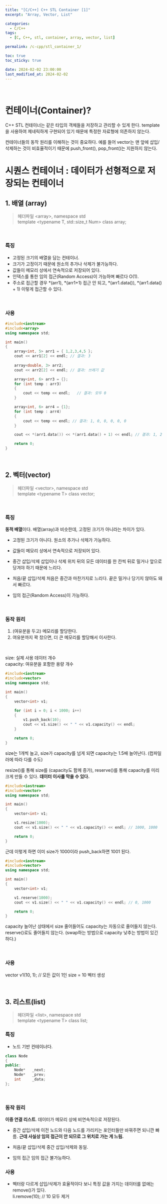 ```yaml
---
title: "[C/C++] C++ STL Container [1]"
excerpt: "Array, Vector, List"

categories:
  - C/C++
tags:
  - [C, C++, stl, container, array, vector, list]

permalink: /c-cpp/stl_container_1/

toc: true
toc_sticky: true

date: 2024-02-02 23:00:00
last_modified_at: 2024-02-02
---
```

<br>

# 컨테이너(Container)?
C++ STL 컨테이너는 같은 타입의 객체들을 저장하고 관리할 수 있게 한다. template을 사용하여 제네릭하게 구현되어 있기 때문에 특정한 자료형에 의존하지 않는다.<br>

컨테이너들의 동작 원리를 이해하는 것이 중요하다. 예를 들어 vector는 맨 앞에 삽입/삭제하는 것이 비효율적이기 때문에 push_front(), pop_front()는 지원하지 않는다.

# 시퀀스 컨테이너 : 데이터가 선형적으로 저장되는 컨테이너

## 1. 배열 (array)
>헤더파일 \<array>, namespace std<br>
>template <typename T, std::size_t Num> class array;

<br>

### 특징
- 고정된 크기의 배열을 담는 컨테이너.
- 크기가 고정이기 때문에 원소의 추가나 삭제가 불가능하다.
- 값들이 메모리 상에서 연속적으로 저장되어 있다.
- 인덱스를 통한 임의 접근(Random Access)이 가능하며 빠르다 O(1).
- 주소로 접근할 경우 *(arr1), *(arr1+1) 접근 안 되고, *(arr1.data()), *(arr1.data() + 1) 이렇게 접근할 수 있다.
 
<br>

### 사용

```cpp
#include<iostream>
#include<array>
using namespace std;

int main()
{
	array<int, 5> arr1 = { 1,2,3,4,5 };
	cout << arr1[2] << endl; // 결과: 3
	
	array<double, 3> arr2;
	cout << arr2[2] << endl; // 결과: 쓰레기 값

	array<int, 6> arr3 = {};
	for (int temp : arr3)
	{
		cout << temp << endl;	// 결과: 모두 0
	}

	array<int, 6> arr4 = {1};
	for (int temp : arr4)
	{
		cout << temp << endl; // 결과: 1, 0, 0, 0, 0, 0
	}

	cout << *(arr1.data()) << *(arr1.data() + 1) << endl; // 결과: 1, 2

	return 0;
}
```

<br>

## 2. 벡터(vector)
>헤더파일 \<vector>, namespace std<br>
>template \<typename T> class vector;

<br>

### 특징

**동적 배열**이다. 배열(array)과 비슷한데, 고정된 크기가 아니라는 차이가 있다. 

- 고정된 크기가 아니다. 원소의 추가나 삭제가 가능하다.
- 값들이 메모리 상에서 연속적으로 저장되어 있다.

- 중간 삽입/삭제
삽입이나 삭제 위치 뒤의 모든 데이터를 한 칸씩 뒤로 밀거나 앞으로 당겨야 하기 때문에 느리다.

- 처음/끝 삽입/삭제
처음은 중간과 마찬가지로 느리다. 끝은 밀거나 당기지 않아도 돼서 빠르다.

- 임의 접근(Random Access)이 가능하다.

<br>

### 동작 원리
1. (여유분을 두고) 메모리를 할당한다.<br>
2. 여유분까지 꽉 찼으면, 더 큰 메모리를 할당해서 이사한다.

<br>

size: 실제 사용 데이터 개수<br>
capacity: 여유분을 포함한 용량 개수

```cpp
#include<iostream>
#include<vector>
using namespace std;

int main()
{
	vector<int> v1;

	for (int i = 0; i < 1000; i++)
	{
		v1.push_back(10);
		cout << v1.size() << " " << v1.capacity() << endl;
	}

	return 0;
}
```

size는 1개씩 늘고, size가 capacity를 넘게 되면 capacity는 1.5배 늘어난다. (컴파일러에 따라 다를 수도)<br>

resize()를 통해 size를 (capacity도 함께 증가), reserve()를 통해 capacity를 미리 크게 만들 수 있다. **데이터 이사를 막을 수 있다.**

```cpp
#include<iostream>
#include<vector>
using namespace std;

int main()
{
	vector<int> v1;

	v1.resize(1000);
	cout << v1.size() << " " << v1.capacity() << endl; // 1000, 1000

	return 0;
}
```

근데 이렇게 하면 이미 size가 1000이라 push_back하면 1001 된다.

```cpp
#include<iostream>
#include<vector>
using namespace std;

int main()
{
	vector<int> v1;

	v1.reserve(1000);
	cout << v1.size() << " " << v1.capacity() << endl; // 0, 1000

	return 0;
}
```

capacity 늘어난 상태에서 size 줄어들어도 capacity는 자동으로 줄어들지 않는다. reserve()로도 줄어들지 않는다. (swap하는 방법으로 capacity 낮추는 방법이 있긴 하다.)

<br>

### 사용
vector<int> v1(10, 1); // 모든 값이 1인 size = 10 벡터 생성

<br>

## 3. 리스트(list)
>헤더파일 \<list>, namespace std<br>
>template \<typename T> class list;

### 특징
- 노드 기반 컨테이너다.

```cpp
class Node
{
public:
	Node*	_next;
	Node*	_prev;
	int		_data;
};
```

<br>

### 동작 원리
**이중 연결 리스트**. 데이터가 메모리 상에 비연속적으로 저장된다. <br>

- 중간 삽입/삭제
이전 노드와 다음 노드를 가리키는 포인터들만 바꿔주면 되니깐 빠름. **근데 사실상 임의 접근이 안 되므로 그 위치로 가는 게 느림.**

- 처음/끝 삽입/삭제
중간 삽입/삭제와 동일.

- 임의 접근
임의 접근 불가능하다.

### 사용
- 벡터랑 다르게 삽입/삭제가 효율적이다 보니 특정 값을 가지는 데이터를 없애는 remove()가 있다.<br>
li.remove(10); // 10 모두 제거
